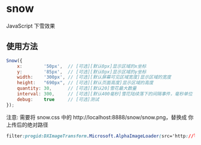 # snow
JavaScript 下雪效果

## 使用方法
```javascript
Snow({
    x:        '50px',  // [可选][默认0px]显示区域的x坐标
    y:        '85px',  // [可选][默认0px]显示区域的y坐标
    width:    '300px', // [可选][默认屏幕可见区域宽度]显示区域的宽度
    height:   "690px", // [可选][默认页面高度]显示区域的高度
    quantity: 30,      // [可选][默认20]雪花最大数量
    interval: 300,     // [可选][默认400毫秒]雪花陆续落下的间隔事件，毫秒单位
    debug:    true     // [可选]测试
});
```
注意:
需要将 snow.css 中的 http://localhost:8888/snow/snow.png，替换成 你上传后的绝对路径
```css
filter:progid:DXImageTransform.Microsoft.AlphaImageLoader(src='http://localhost:8888/snow/snow.png',  sizingMethod='scale');
```
